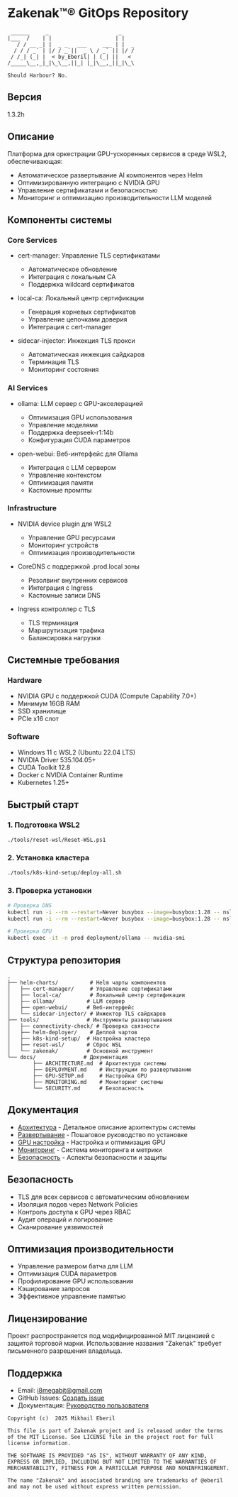 # Ƶakenak™® GitOps Repository

```ascii
 ______     _                      _    
|___  /    | |                    | |   
   / / __ _| |  _ _   ___     ___ | |  _
  / / / _` | |/ / _`||  _ \ / _` || |/ /
 / /_| (_| |  < by_Eberil| | (_| ||   < 
/_____\__,_|_|\_\__,||_| |_|\__,_||_|\_\

Should Harbour?	No.
```
## Версия
1.3.2h

## Описание
Платформа для оркестрации GPU-ускоренных сервисов в среде WSL2, обеспечивающая:
- Автоматическое развертывание AI компонентов через Helm
- Оптимизированную интеграцию с NVIDIA GPU
- Управление сертификатами и безопасностью
- Мониторинг и оптимизацию производительности LLM моделей

## Компоненты системы

### Core Services
- cert-manager: Управление TLS сертификатами
	- Автоматическое обновление
	- Интеграция с локальным CA
	- Поддержка wildcard сертификатов

- local-ca: Локальный центр сертификации
	- Генерация корневых сертификатов
	- Управление цепочками доверия
	- Интеграция с cert-manager

- sidecar-injector: Инжекция TLS прокси
	- Автоматическая инжекция сайдкаров
	- Терминация TLS
	- Мониторинг состояния

### AI Services
- ollama: LLM сервер с GPU-акселерацией
	- Оптимизация GPU использования
	- Управление моделями
	- Поддержка deepseek-r1:14b
	- Конфигурация CUDA параметров

- open-webui: Веб-интерфейс для Ollama
	- Интеграция с LLM сервером
	- Управление контекстом
	- Оптимизация памяти
	- Кастомные промпты

### Infrastructure
- NVIDIA device plugin для WSL2
	- Управление GPU ресурсами
	- Мониторинг устройств
	- Оптимизация производительности

- CoreDNS с поддержкой .prod.local зоны
	- Резолвинг внутренних сервисов
	- Интеграция с Ingress
	- Кастомные записи DNS

- Ingress контроллер с TLS
	- TLS терминация
	- Маршрутизация трафика
	- Балансировка нагрузки

## Системные требования

### Hardware
- NVIDIA GPU с поддержкой CUDA (Compute Capability 7.0+)
- Минимум 16GB RAM
- SSD хранилище
- PCIe x16 слот

### Software
- Windows 11 с WSL2 (Ubuntu 22.04 LTS)
- NVIDIA Driver 535.104.05+
- CUDA Toolkit 12.8
- Docker с NVIDIA Container Runtime
- Kubernetes 1.25+

## Быстрый старт

### 1. Подготовка WSL2
```bash
./tools/reset-wsl/Reset-WSL.ps1
```

### 2. Установка кластера
```bash
./tools/k8s-kind-setup/deploy-all.sh
```

### 3. Проверка установки
```bash
# Проверка DNS
kubectl run -i --rm --restart=Never busybox --image=busybox:1.28 -- nslookup ollama.prod.local
kubectl run -i --rm --restart=Never busybox --image=busybox:1.28 -- nslookup webui.prod.local

# Проверка GPU
kubectl exec -it -n prod deployment/ollama -- nvidia-smi
```

## Структура репозитория
```
.
├── helm-charts/          # Helm чарты компонентов
│   ├── cert-manager/     # Управление сертификатами
│   ├── local-ca/         # Локальный центр сертификации
│   ├── ollama/          # LLM сервер
│   ├── open-webui/      # Веб-интерфейс
│   └── sidecar-injector/ # Инжектор TLS сайдкаров
├── tools/               # Инструменты развертывания
│   ├── connectivity-check/ # Проверка связности
│   ├── helm-deployer/    # Деплой чартов
│   ├── k8s-kind-setup/  # Настройка кластера
│   ├── reset-wsl/       # Сброс WSL
│   └── zakenak/         # Основной инструмент
└── docs/               # Документация
		├── ARCHITECTURE.md  # Архитектура системы
		├── DEPLOYMENT.md    # Инструкции по развертыванию
		├── GPU-SETUP.md     # Настройка GPU
		├── MONITORING.md    # Мониторинг системы
		└── SECURITY.md      # Безопасность
```

## Документация
- [Архитектура](docs/ARCHITECTURE.md) - Детальное описание архитектуры системы
- [Развертывание](docs/DEPLOYMENT.md) - Пошаговое руководство по установке
- [GPU настройка](docs/GPU-SETUP.md) - Настройка и оптимизация GPU
- [Мониторинг](docs/MONITORING.md) - Система мониторинга и метрики
- [Безопасность](docs/SECURITY.md) - Аспекты безопасности и защиты

## Безопасность
- TLS для всех сервисов с автоматическим обновлением
- Изоляция подов через Network Policies
- Контроль доступа к GPU через RBAC
- Аудит операций и логирование
- Сканирование уязвимостей

## Оптимизация производительности
- Управление размером батча для LLM
- Оптимизация CUDA параметров
- Профилирование GPU использования
- Кэширование запросов
- Эффективное управление памятью

## Лицензирование
Проект распространяется под модифицированной MIT лицензией с защитой торговой марки. Использование названия "Zakenak" требует письменного разрешения владельца.

## Поддержка
- Email: i8megabit@gmail.com
- GitHub Issues: [Создать issue](https://github.com/i8megabit/zakenak/issues)
- Документация: [Руководство пользователя](docs/)

```plain text
Copyright (c)  2025 Mikhail Eberil

This file is part of Zakenak project and is released under the terms of the MIT License. See LICENSE file in the project root for full license information.

THE SOFTWARE IS PROVIDED "AS IS", WITHOUT WARRANTY OF ANY KIND, EXPRESS OR IMPLIED, INCLUDING BUT NOT LIMITED TO THE WARRANTIES OF MERCHANTABILITY, FITNESS FOR A PARTICULAR PURPOSE AND NONINFRINGEMENT.

The name "Zakenak" and associated branding are trademarks of @eberil and may not be used without express written permission.
```